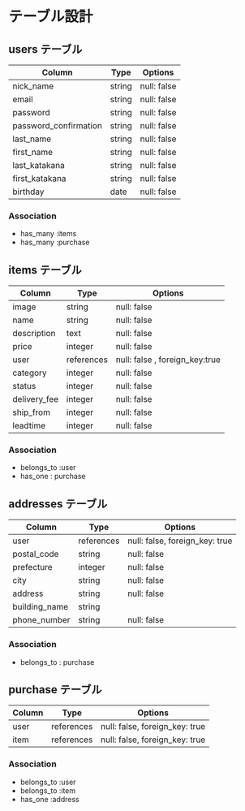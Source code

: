 # テーブル設計

## users テーブル

| Column               | Type   | Options                 |
| -------------------- | ------ | ------------------------|
| nick_name            | string | null: false             |
| email                | string | null: false             |
| password             | string | null: false             |
|password_confirmation | string | null: false             |
| last_name            | string | null: false             |
| first_name           | string | null: false             |
|last_katakana         | string | null: false             |
|first_katakana        | string | null: false             |
| birthday             | date   | null: false             |

### Association

- has_many :items
- has_many :purchase



## items テーブル

| Column      | Type      | Options                       |
| ------      | ------    | ------------------------------|
| image       | string    | null: false                   |
| name        | string    | null: false                   |
| description | text      | null: false                   |
| price       | integer   | null: false                   |
| user        | references| null: false , foreign_key:true|
| category    | integer   | null: false                   |
| status      | integer   | null: false                   |
| delivery_fee| integer   | null: false                   |
| ship_from   | integer   | null: false                   |
| leadtime    | integer   | null: false                   |

### Association

- belongs_to :user
- has_one : purchase


## addresses テーブル

| Column        | Type       | Options                        |
| -------       | ---------- | -------------------------------|
| user          | references | null: false, foreign_key: true |
| postal_code   | string     | null: false                    
| prefecture    | integer    | null: false                    |
| city          | string     | null: false                    |
| address       | string     | null: false                    |
| building_name | string     |                                |
| phone_number  | string     | null: false                    |

### Association
- belongs_to : purchase


## purchase テーブル

| Column        | Type       | Options                        |
| -------       | ---------- | -------------------------------|
| user       | references | null: false, foreign_key: true |
| item       | references | null: false, foreign_key: true |

### Association

- belongs_to :user
- belongs_to :item
- has_one :address